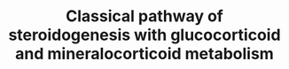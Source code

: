 ---
annotations:
- id: PW:0001152
  parent: classic metabolic pathway
  type: Pathway Ontology
  value: steroid biosynthetic pathway
- id: PW:0001478
  parent: disease pathway
  type: Pathway Ontology
  value: congenital adrenal hyperplasia pathway
- id: DOID:3765
  type: Disease Ontology
  value: pseudohermaphroditism
- id: PW:0000770
  parent: classic metabolic pathway
  type: Pathway Ontology
  value: C19-steroid hormone biosynthetic pathway
- id: PW:0002466
  parent: disease pathway
  type: Pathway Ontology
  value: apparent mineralocorticoid excess syndrome pathway
- id: DOID:0090121
  type: Disease Ontology
  value: obsolete apparent mineralocorticoid excess
- id: DOID:0050546
  parent: genetic disease
  type: Disease Ontology
  value: congenital adrenal insufficiency
- id: PW:0001479
  parent: disease pathway
  type: Pathway Ontology
  value: lipoid congenital adrenal hyperplasia pathway
- id: DOID:0050811
  parent: genetic disease
  type: Disease Ontology
  value: congenital adrenal hyperplasia
- id: PW:0000070
  parent: classic metabolic pathway
  type: Pathway Ontology
  value: C21-steroid hormone biosynthetic pathway
- id: DOID:0090139
  type: Disease Ontology
  value: cortisone reductase deficiency
- id: PW:0000772
  parent: classic metabolic pathway
  type: Pathway Ontology
  value: glucocorticoid biosynthetic pathway
- id: PW:0000013
  parent: disease pathway
  type: Pathway Ontology
  value: disease pathway
- id: DOID:4367
  parent: genetic disease
  type: Disease Ontology
  value: apparent mineralocorticoid excess syndrome
authors:
- ElineSanders
- Ingebude
- DeSl
- IreneHemel
- Egonw
- Fehrhart
- Eweitz
- Finterly
communities:
- IEM
- RareDiseases
description: The biosynthesis of steroid hormones is a difficult process in which
  Cholesterol is transformed into mineralocorticoids, glucocorticoids and sex hormones
  via a series of hydroxylation, oxidation and reduction steps. To better understand
  the molecular level of sexual organ maturation in humans, the classical pathway
  and the alternative pathway of this process are produced. The pathways produce the
  main steroid hormones in humans, namely Progestogen, Corticosteroids, Androgens
  and Estrogens.  The classical pathway is meant to produce an important steroid called
  Androgen, which is a synthetic steroid hormone that regulates sexual development
  and the maintenance of the male sex organs via binding to androgen receptors. Next
  to the classical pathway of androgen synthesis, alternative pathways are known,
  such as [https://www.wikipathways.org/index.php/Pathway:WP4524].  For more information
  and details about Androgens and the diseases linked with this molecular pathway,
  please visit Chapter 37 of the book of Blau (ISBN 3642403360 (978-3642403361)) .  We
  have recently expanded this pathway with information from the Glucocorticoid and
  Mineralocorticoid Metabolism (previously captured in WP273; overlapping content
  is indicated with double borders for individual datanodes; information previously
  missing is added with dashed borders).  Mineralocorticoid (M) and glucocorticoid
  (G) receptors regulate transcription; either through 11-beta-hydroxysteroid dehydrogenase
  influencing aldosterone specificity on epithelial M-receptors or by modulcation
  of AP-1- and NF-kappa-B-induced transcription through G-receptors. Specifically
  for the first case, aldosterone resistance in an autosomal form (aka pseudohypoaldosteronism)
  is linked to loss-of-function in epithelical Na-channel subunits [http://www.annualreviews.org/doi/abs/10.1146/annurev.med.48.1.231].
last-edited: 2021-11-30
ndex: 7bf928e2-8b6b-11eb-9e72-0ac135e8bacf
organisms:
- Homo sapiens
redirect_from:
- /index.php/Pathway:WP4523
- /instance/WP4523
revision: null
schema-jsonld:
- '@context': https://schema.org/
  '@id': https://wikipathways.github.io/pathways/WP4523.html
  '@type': Dataset
  creator:
    '@type': Organization
    name: WikiPathways
  description: The biosynthesis of steroid hormones is a difficult process in which
    Cholesterol is transformed into mineralocorticoids, glucocorticoids and sex hormones
    via a series of hydroxylation, oxidation and reduction steps. To better understand
    the molecular level of sexual organ maturation in humans, the classical pathway
    and the alternative pathway of this process are produced. The pathways produce
    the main steroid hormones in humans, namely Progestogen, Corticosteroids, Androgens
    and Estrogens.  The classical pathway is meant to produce an important steroid
    called Androgen, which is a synthetic steroid hormone that regulates sexual development
    and the maintenance of the male sex organs via binding to androgen receptors.
    Next to the classical pathway of androgen synthesis, alternative pathways are
    known, such as [https://www.wikipathways.org/index.php/Pathway:WP4524].  For more
    information and details about Androgens and the diseases linked with this molecular
    pathway, please visit Chapter 37 of the book of Blau (ISBN 3642403360 (978-3642403361))
    .  We have recently expanded this pathway with information from the Glucocorticoid
    and Mineralocorticoid Metabolism (previously captured in WP273; overlapping content
    is indicated with double borders for individual datanodes; information previously
    missing is added with dashed borders).  Mineralocorticoid (M) and glucocorticoid
    (G) receptors regulate transcription; either through 11-beta-hydroxysteroid dehydrogenase
    influencing aldosterone specificity on epithelial M-receptors or by modulcation
    of AP-1- and NF-kappa-B-induced transcription through G-receptors. Specifically
    for the first case, aldosterone resistance in an autosomal form (aka pseudohypoaldosteronism)
    is linked to loss-of-function in epithelical Na-channel subunits [http://www.annualreviews.org/doi/abs/10.1146/annurev.med.48.1.231].
  keywords:
  - ' and Metabolism'
  - (11)-Deoxycorticosterone
  - (R)20-hydroxy-
  - -5b-Pregnane-3,11,20-trione
  - 11-Deoxycortisol
  - 11b, 21-Dihydroxy-3,20-
  - 11b,17a 21-Trihydroxy-5b
  - 11beta-HSD1
  - 11beta-HSD2
  - 17-beta-HSD3
  - 17-hydroxypregnenolone
  - 17-hydroxyprogesterone
  - 17a,21-Dihydroxy-5b-17a,21-Dihydroxy
  - 18-Monooxy
  - 18-hydroxycorticosterone
  - 20b-Hydroxy-
  - 3-Oxo-5b-
  - 3-beta-
  - 3-beta-HSD
  - 3B-OH-delta-
  - 3a,11b,21-Trihydroxy-20-
  - 3a-Hydroxy-
  - 3a-OH-5b-Pregnane-20-one
  - 5-alpha-Reductase2
  - 5b-Pregnan-18-al
  - 5b-Pregnane-3,20-dione
  - Aldosterone
  - Androgen Synthesis
  - Androstenedione
  - Biosynthesis
  - CYP11A1
  - CYP11B2
  - Cholesterol
  - 'Cholesterol '
  - Corticosterone
  - 'Corticosterone '
  - Cortisol
  - Cortisone
  - 'Cortisone '
  - Cortolone
  - Cytochrome b5
  - DHEA
  - Dihydrotestosterone
  - Glucuronides
  - H6PD
  - HSD
  - HSD3B1
  - HSD3B2
  - Methyl Oxidase
  - NADP+
  - NADPH
  - Oestradiol
  - Oxo-5b-Pregnan-18-al
  - P450Aro
  - P450c11
  - P450c17
  - P450c21
  - P450scc
  - POR
  - Pregnane 3,20-dione
  - Pregnanediol
  - Pregnenolone
  - Progesterone
  - STAR
  - Steroid Dh
  - Steroid Hormone Signaling
  - Testosterone
  - Urocortisol
  - Urocortisone
  - beta-reductase
  - steroid Dh
  license: CC0
  name: Classical pathway of steroidogenesis with glucocorticoid and mineralocorticoid
    metabolism
seo: CreativeWork
title: Classical pathway of steroidogenesis with glucocorticoid and mineralocorticoid
  metabolism
wpid: WP4523
---